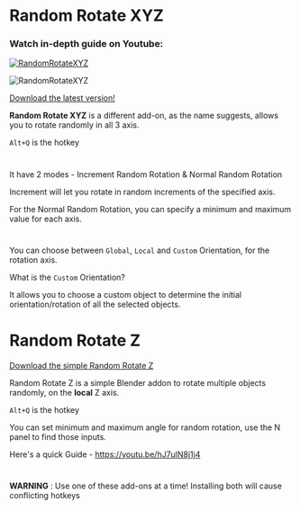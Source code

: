 # Random Rotate XYZ
### Watch in-depth guide on Youtube:
[![RandomRotateXYZ](https://github-production-user-asset-6210df.s3.amazonaws.com/108699606/243787901-5e65b277-d3af-4f3c-a458-572eb6c0f907.png)](https://youtu.be/9dN-AmmAko4)

![RandomRotateXYZ](https://github.com/abhiraaid/RandomRotate/assets/108699606/9a714cbf-acc9-4410-8455-d20ce06ec8df)

[Download the latest version!](https://github.com/abhiraaid/RandomRotate/releases/tag/RandomRotateXYZ-2-1)

**Random Rotate XYZ** is a different add-on, as the name suggests, allows you to rotate randomly in all 3 axis. 

`Alt+Q` is the hotkey

#

It have 2 modes - Increment Random Rotation & Normal Random Rotation

Increment will let you rotate in random increments of the specified axis.

For the Normal Random Rotation, you can specify a minimum and maximum value for each axis.

#

You can choose between `Global`, `Local` and `Custom` Orientation, for the rotation axis.

What is the `Custom` Orientation?

It allows you to choose a custom object to determine the initial orientation/rotation of all the selected objects.

#
#
# Random Rotate Z

[Download the simple Random Rotate Z](https://github.com/abhiraaid/RandomRotate/releases/tag/RandomRotateZ-1-1)

Random Rotate Z is a simple Blender addon to rotate multiple objects randomly, on the **local** Z axis.

`Alt+Q` is the hotkey

You can set minimum and maximum angle for random rotation, use the N panel to find those inputs.

Here's a quick Guide - https://youtu.be/hJ7ulN8j1j4

#
#
**WARNING** : Use one of these add-ons at a time! Installing both will cause conflicting hotkeys
#

